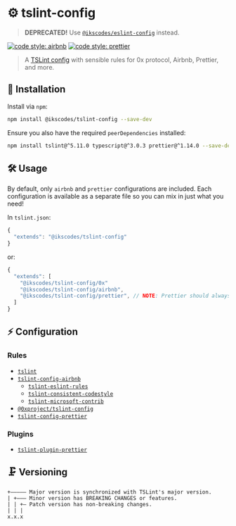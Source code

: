 # ⚙️ tslint-config

> **DEPRECATED!** Use [`@ikscodes/eslint-config`](https://github.com/smithki/eslint-config) instead.

[![code style: airbnb](https://img.shields.io/badge/code%20style-airbnb-blue.svg?style=flat)](https://github.com/airbnb/javascript)
[![code style: prettier](https://img.shields.io/badge/code_style-prettier-ff69b4.svg?style=flat)](https://github.com/prettier/prettier)

> A [TSLint config](https://palantir.github.io/tslint/usage/configuration/) with sensible rules for 0x protocol, Airbnb, Prettier, and more.

## 🔗 Installation

Install via `npm`:

```sh
npm install @ikscodes/tslint-config --save-dev
```

Ensure you also have the required `peerDependencies` installed:

```sh
npm install tslint@^5.11.0 typescript@^3.0.3 prettier@^1.14.0 --save-dev
```

## 🛠️ Usage

By default, only `airbnb` and `prettier` configurations are included. Each configuration is available as a separate file so you can mix in just what you need!

In `tslint.json`:

```javascript
{
  "extends": "@ikscodes/tslint-config"
}
```

or:

```javascript
{
  "extends": [
    "@ikscodes/tslint-config/0x"
    "@ikscodes/tslint-config/airbnb",
    "@ikscodes/tslint-config/prettier", // NOTE: Prettier should always be the last in the list.
  ]
}
```

## ⚡ Configuration

### Rules

- [`tslint`](https://palantir.github.io/tslint/rules/)
- [`tslint-config-airbnb`](https://github.com/progre/tslint-config-airbnb)
  - [`tslint-eslint-rules`](https://github.com/buzinas/tslint-eslint-rules)
  - [`tslint-consistent-codestyle`](https://github.com/ajafff/tslint-consistent-codestyle)
  - [`tslint-microsoft-contrib`](https://github.com/Microsoft/tslint-microsoft-contrib)
- [`@0xproject/tslint-config`](https://github.com/0xProject/0x-monorepo/tree/development/packages/tslint-config)
- [`tslint-config-prettier`](https://github.com/alexjoverm/tslint-config-prettier)

### Plugins

- [`tslint-plugin-prettier`](https://github.com/ikatyang/tslint-plugin-prettier)

## 🗜️ Versioning

```
+————— Major version is synchronized with TSLint's major version.
| +——— Minor version has BREAKING CHANGES or features.
| | +— Patch version has non-breaking changes.
| | |
x.x.x
```
